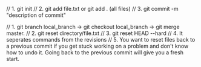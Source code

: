 // 1. git init
// 2. git add file.txt or git add . (all files)
// 3. git commit -m "description of commit"

// 1. git branch local_branch -> git checkout local_branch -> git merge master.
// 2. git reset directory/file.txt
// 3. git reset HEAD --hard
// 4. It seperates commands from the revisions
// 5. You want to reset files back to a previous commit if you get stuck working on a problem and don't know how to undo it.  Going back to the previous commit will give you a fresh start. 
